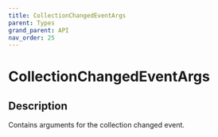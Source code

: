 ```yaml
---
title: CollectionChangedEventArgs
parent: Types
grand_parent: API
nav_order: 25
---
```


# CollectionChangedEventArgs

## Description

Contains arguments for the collection changed event.
